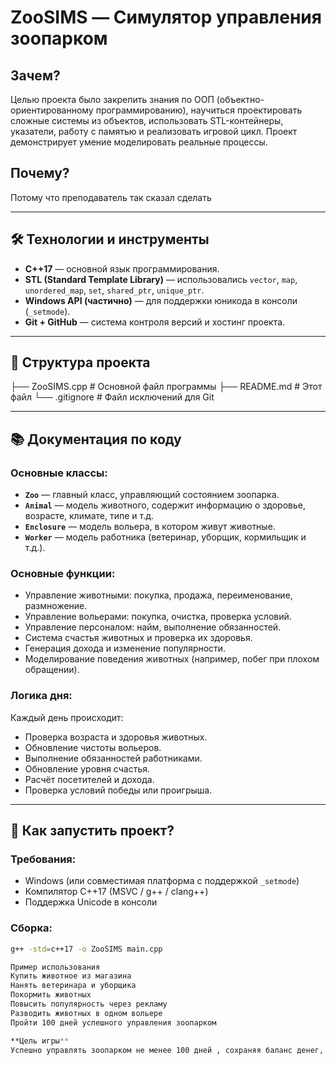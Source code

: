 # ZooSIMS — Симулятор управления зоопарком

## Зачем?
Целью проекта было закрепить знания по ООП (объектно-ориентированному программированию), научиться проектировать сложные системы из объектов, использовать STL-контейнеры, указатели, работу с памятью и реализовать игровой цикл. Проект демонстрирует умение моделировать реальные процессы.

## Почему?
Потому что преподаватель так сказал сделать 

---

## 🛠 Технологии и инструменты

- **C++17** — основной язык программирования.
- **STL (Standard Template Library)** — использовались `vector`, `map`, `unordered_map`, `set`, `shared_ptr`, `unique_ptr`.
- **Windows API (частично)** — для поддержки юникода в консоли (`_setmode`).
- **Git + GitHub** — система контроля версий и хостинг проекта.

---

## 📁 Структура проекта
├── ZooSIMS.cpp # Основной файл программы
├── README.md # Этот файл
└── .gitignore # Файл исключений для Git

---

## 📚 Документация по коду

### Основные классы:
- **`Zoo`** — главный класс, управляющий состоянием зоопарка.
- **`Animal`** — модель животного, содержит информацию о здоровье, возрасте, климате, типе и т.д.
- **`Enclosure`** — модель вольера, в котором живут животные.
- **`Worker`** — модель работника (ветеринар, уборщик, кормильщик и т.д.).

### Основные функции:
- Управление животными: покупка, продажа, переименование, размножение.
- Управление вольерами: покупка, очистка, проверка условий.
- Управление персоналом: найм, выполнение обязанностей.
- Система счастья животных и проверка их здоровья.
- Генерация дохода и изменение популярности.
- Моделирование поведения животных (например, побег при плохом обращении).

### Логика дня:
Каждый день происходит:
- Проверка возраста и здоровья животных.
- Обновление чистоты вольеров.
- Выполнение обязанностей работниками.
- Обновление уровня счастья.
- Расчёт посетителей и дохода.
- Проверка условий победы или проигрыша.

---

## 🧪 Как запустить проект?

### Требования:
- Windows (или совместимая платформа с поддержкой `_setmode`)
- Компилятор C++17 (MSVC / g++ / clang++)
- Поддержка Unicode в консоли

### Сборка:
```bash
g++ -std=c++17 -o ZooSIMS main.cpp

Пример использования
Купить животное из магазина
Нанять ветеринара и уборщика
Покормить животных
Повысить популярность через рекламу
Разводить животных в одном вольере
Пройти 100 дней успешного управления зоопарком

**Цель игры**
Успешно управлять зоопарком не менее 100 дней , сохраняя баланс денег, еды, здоровья животных и популярности.
